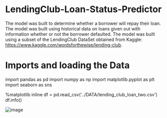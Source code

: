 # LendingClub-Loan-Status-Predictor
The model was built to determine whether a borrower will repay their loan. The model was built using historical data on loans given out with information whether or not the borrower defaulted. The model was built using a subset of the LendingClub DataSet obtained from Kaggle: https://www.kaggle.com/wordsforthewise/lending-club.

# Imports and loading the Data
import pandas as pd
import numpy as np
import matplotlib.pyplot as plt
import seaborn as sns

%matplotlib inline
df = pd.read_csv('../DATA/lending_club_loan_two.csv')
df.info()

![image](https://user-images.githubusercontent.com/89992872/132103153-6e4c3438-02ef-4b1a-8ec2-6865b6433e59.png)
